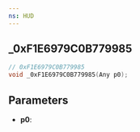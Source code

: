 ```yaml
---
ns: HUD
---
```

## _0xF1E6979C0B779985

```c
// 0xF1E6979C0B779985
void _0xF1E6979C0B779985(Any p0);
```

## Parameters
* **p0**:
